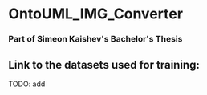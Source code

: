 # OntoUML_IMG_Converter
### Part of Simeon Kaishev's Bachelor's Thesis

## Link to the datasets used for training:
TODO: add



